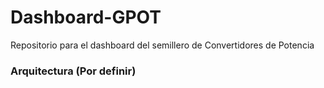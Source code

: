 # Dashboard-GPOT

Repositorio para el dashboard del semillero de Convertidores de Potencia

### Arquitectura (Por definir)
